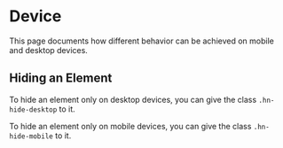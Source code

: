 ﻿# Device 

This page documents how different behavior can be achieved on mobile and
desktop devices.

## Hiding an Element

To hide an element only on desktop devices, you can give the class 
`.hn-hide-desktop` to it.

To hide an element only on mobile devices, you can give the class 
`.hn-hide-mobile` to it. 